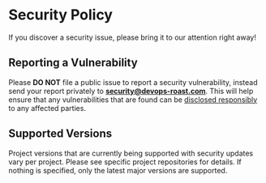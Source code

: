 # Security Policy

If you discover a security issue, please bring it to our attention right away!

## Reporting a Vulnerability

Please **DO NOT** file a public issue to report a security vulnerability,
instead send your report privately to **[security@devops-roast.com][]**. This will
help ensure that any vulnerabilities that are found can be [disclosed
responsibly][] to any affected parties.

[disclosed responsibly]: https://en.wikipedia.org/wiki/Responsible_disclosure
[security@devops-roast.com]: mailto:security@devops-roast.com

## Supported Versions

Project versions that are currently being supported with security updates vary
per project. Please see specific project repositories for details. If nothing
is specified, only the latest major versions are supported.
